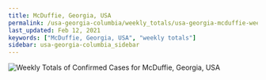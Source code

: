 ```yaml
---
title: McDuffie, Georgia, USA
permalink: /usa-georgia-columbia/weekly_totals/usa-georgia-mcduffie-weekly_totals.html
last_updated: Feb 12, 2021
keywords: ["McDuffie, Georgia, USA", "weekly totals"]
sidebar: usa-georgia-columbia_sidebar
---
```


![Weekly Totals of Confirmed Cases for McDuffie, Georgia, USA](/covid_tracker/images/graphs/usa-georgia-mcduffie-weekly_totals_graph.png)
